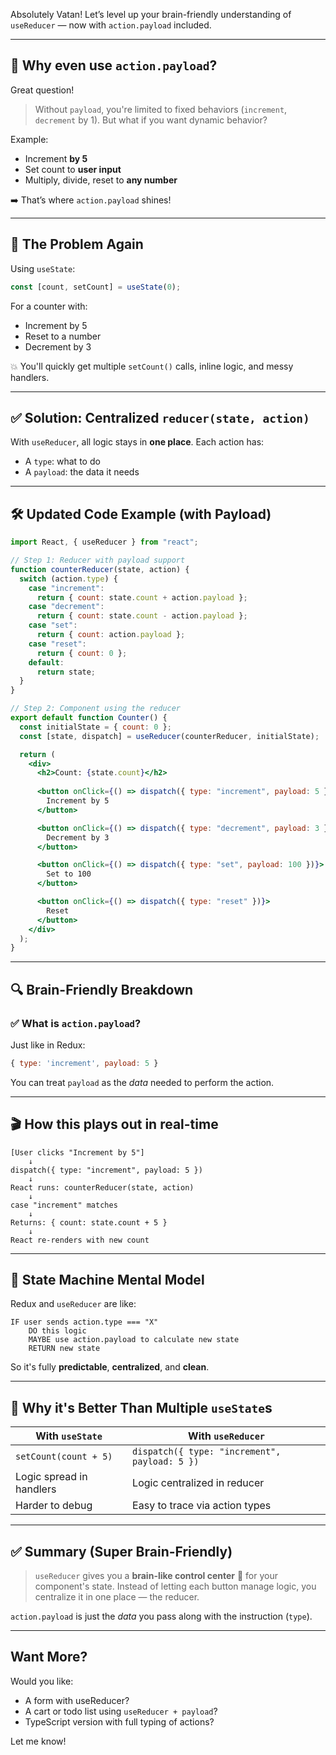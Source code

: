Absolutely Vatan! Let’s level up your brain-friendly understanding of `useReducer` — now with `action.payload` included.

---

## 🧠 Why even use `action.payload`?

Great question!

> Without `payload`, you're limited to fixed behaviors (`increment`, `decrement` by 1).
> But what if you want dynamic behavior?

Example:

* Increment **by 5**
* Set count to **user input**
* Multiply, divide, reset to **any number**

➡️ That’s where `action.payload` shines!

---

## 🎯 The Problem Again

Using `useState`:

```js
const [count, setCount] = useState(0);
```

For a counter with:

* Increment by 5
* Reset to a number
* Decrement by 3

💥 You'll quickly get multiple `setCount()` calls, inline logic, and messy handlers.

---

## ✅ Solution: Centralized `reducer(state, action)`

With `useReducer`, all logic stays in **one place**.
Each action has:

* A `type`: what to do
* A `payload`: the data it needs

---

## 🛠 Updated Code Example (with Payload)

```jsx
import React, { useReducer } from "react";

// Step 1: Reducer with payload support
function counterReducer(state, action) {
  switch (action.type) {
    case "increment":
      return { count: state.count + action.payload };
    case "decrement":
      return { count: state.count - action.payload };
    case "set":
      return { count: action.payload };
    case "reset":
      return { count: 0 };
    default:
      return state;
  }
}

// Step 2: Component using the reducer
export default function Counter() {
  const initialState = { count: 0 };
  const [state, dispatch] = useReducer(counterReducer, initialState);

  return (
    <div>
      <h2>Count: {state.count}</h2>
      
      <button onClick={() => dispatch({ type: "increment", payload: 5 })}>
        Increment by 5
      </button>

      <button onClick={() => dispatch({ type: "decrement", payload: 3 })}>
        Decrement by 3
      </button>

      <button onClick={() => dispatch({ type: "set", payload: 100 })}>
        Set to 100
      </button>

      <button onClick={() => dispatch({ type: "reset" })}>
        Reset
      </button>
    </div>
  );
}
```

---

## 🔍 Brain-Friendly Breakdown

### ✅ What is `action.payload`?

Just like in Redux:

```js
{ type: 'increment', payload: 5 }
```

You can treat `payload` as the *data* needed to perform the action.

---

## 🎬 How this plays out in real-time

```plaintext
[User clicks "Increment by 5"]
    ↓
dispatch({ type: "increment", payload: 5 })
    ↓
React runs: counterReducer(state, action)
    ↓
case "increment" matches
    ↓
Returns: { count: state.count + 5 }
    ↓
React re-renders with new count
```

---

## 🤖 State Machine Mental Model

Redux and `useReducer` are like:

```plaintext
IF user sends action.type === "X"
    DO this logic
    MAYBE use action.payload to calculate new state
    RETURN new state
```

So it's fully **predictable**, **centralized**, and **clean**.

---

## 🧠 Why it's Better Than Multiple `useState`s

| With `useState`          | With `useReducer`                             |
| ------------------------ | --------------------------------------------- |
| `setCount(count + 5)`    | `dispatch({ type: "increment", payload: 5 })` |
| Logic spread in handlers | Logic centralized in reducer                  |
| Harder to debug          | Easy to trace via action types                |

---

## ✅ Summary (Super Brain-Friendly)

> `useReducer` gives you a **brain-like control center** 🧠 for your component's state.
> Instead of letting each button manage logic, you centralize it in one place — the reducer.

`action.payload` is just the *data* you pass along with the instruction (`type`).

---

## Want More?

Would you like:

* A form with useReducer?
* A cart or todo list using `useReducer + payload`?
* TypeScript version with full typing of actions?

Let me know!

